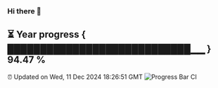 ### Hi there 👋
⏳ Year progress { ████████████████████████████▁▁ } 94.47 %
---
⏰ Updated on Wed, 11 Dec 2024 18:26:51 GMT
![Progress Bar CI](https://github.com/liununu/liununu/workflows/Progress%20Bar%20CI/badge.svg)
